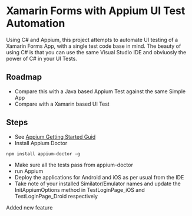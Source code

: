 # Xamarin Forms with Appium UI Test Automation

Using C# and Appium, this project attempts to automate UI testing of a Xamarin Forms App, with a single test code base in mind.
The beauty of using C# is that you can use the same Visual Studio IDE and obviuosly the power of C# in your UI Tests.

## Roadmap ##

- Compare this with a Java based Appium Test against the same Simple App
- Compare with a Xamarin based UI Test

## Steps ## 

- See [Appium Getting Started Guid](http://appium.io/docs/en/about-appium/getting-started/)
- Install Appium Doctor
```
npm install appium-doctor -g
```
- Make sure all the tests pass from appium-doctor
- run Appium
- Deploy the applications for Android and iOS as per usual from the IDE
- Take note of your installed Similator/Emulator names and update the InitAppiumOptions method in TestLoginPage_iOS and TestLoginPage_Droid respectively


 Added new feature
